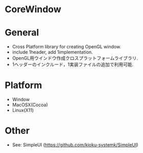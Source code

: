 CoreWindow
==========

# General
- Cross Platform library for creating OpenGL window.
- include 1header, add 1implementation.
- OpenGL用ウインドウ作成クロスプラットフォームライブラリ.
- 1ヘッダーのインクルード，1実装ファイルの追加で利用可能.

# Platform
- Window
- MacOSX(Cocoa)
- Linux(X11)
 
# Other
- See: SimpleUI (https://github.com/kioku-systemk/SimpleUI)
